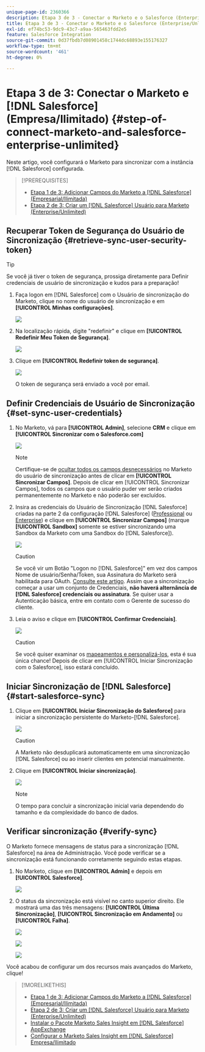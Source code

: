 ```yaml
---
unique-page-id: 2360366
description: Etapa 3 de 3 - Conectar o Marketo e o Salesforce (Enterprise/Unlimited) - Documentação do Marketo - Documentação do produto
title: Etapa 3 de 3 - Conectar o Marketo e o Salesforce (Enterprise/Unlimited)
exl-id: ef74bc53-9dc9-43c7-a9aa-565463fdd2e5
feature: Salesforce Integration
source-git-commit: 0d37fbdb7d08901458c1744dc68893e155176327
workflow-type: tm+mt
source-wordcount: '461'
ht-degree: 0%

---
```


# Etapa 3 de 3: Conectar o Marketo e [!DNL Salesforce] (Empresa/Ilimitado) {#step-of-connect-marketo-and-salesforce-enterprise-unlimited}

Neste artigo, você configurará o Marketo para sincronizar com a instância [!DNL Salesforce] configurada.

>[!PREREQUISITES]
>
>* [Etapa 1 de 3: Adicionar Campos do Marketo a [!DNL Salesforce] (Empresarial/Ilimitada)](/help/marketo/product-docs/crm-sync/salesforce-sync/setup/enterprise-unlimited-edition/step-1-of-3-add-marketo-fields-to-salesforce-enterprise-unlimited.md)
>* [Etapa 2 de 3: Criar um [!DNL Salesforce] Usuário para Marketo (Enterprise/Unlimited)](/help/marketo/product-docs/crm-sync/salesforce-sync/setup/enterprise-unlimited-edition/step-2-of-3-create-a-salesforce-user-for-marketo-enterprise-unlimited.md)

## Recuperar Token de Segurança do Usuário de Sincronização {#retrieve-sync-user-security-token}

>[!TIP]
>
>Se você já tiver o token de segurança, prossiga diretamente para Definir credenciais de usuário de sincronização e kudos para a preparação!

1. Faça logon em [!DNL Salesforce] com o Usuário de sincronização do Marketo, clique no nome do usuário de sincronização e em **[!UICONTROL Minhas configurações]**.

   ![](assets/image2015-6-12-9-3a12-3a47.png)

1. Na localização rápida, digite &quot;redefinir&quot; e clique em **[!UICONTROL Redefinir Meu Token de Segurança]**.

   ![](assets/image2015-6-12-9-3a13-3a39.png)

1. Clique em **[!UICONTROL Redefinir token de segurança]**.

   ![](assets/image2014-12-9-9-3a52-3a50.png)

   O token de segurança será enviado a você por email.

## Definir Credenciais de Usuário de Sincronização {#set-sync-user-credentials}

1. No Marketo, vá para **[!UICONTROL Admin]**, selecione **CRM** e clique em **[!UICONTROL Sincronizar com o Salesforce.com]**

   ![](assets/image2014-12-9-9-3a52-3a58.png)

   >[!NOTE]
   >
   >Certifique-se de [ocultar todos os campos desnecessários](/help/marketo/product-docs/crm-sync/salesforce-sync/sfdc-sync-details/hide-a-salesforce-field-from-the-marketo-sync.md) no Marketo do usuário de sincronização antes de clicar em **[!UICONTROL Sincronizar Campos]**. Depois de clicar em [!UICONTROL Sincronizar Campos], todos os campos que o usuário puder ver serão criados permanentemente no Marketo e não poderão ser excluídos.

1. Insira as credenciais do Usuário de Sincronização [!DNL Salesforce] criadas na parte 2 da configuração [!DNL Salesforce] ([Professional](/help/marketo/product-docs/crm-sync/salesforce-sync/setup/professional-edition/step-2-of-3-create-a-salesforce-user-for-marketo-professional.md) ou [Enterprise](/help/marketo/product-docs/crm-sync/salesforce-sync/setup/enterprise-unlimited-edition/step-2-of-3-create-a-salesforce-user-for-marketo-enterprise-unlimited.md)) e clique em **[!UICONTROL Sincronizar Campos]** (marque **[!UICONTROL Sandbox]** somente se estiver sincronizando uma Sandbox da Marketo com uma Sandbox do [!DNL Salesforce]).

   ![](assets/image2014-12-9-9-3a53-3a8.png)

   >[!CAUTION]
   >
   >Se você vir um Botão &quot;Logon no [!DNL Salesforce]&quot; em vez dos campos Nome de usuário/Senha/Token, sua Assinatura do Marketo será habilitada para OAuth. [Consulte este artigo](/help/marketo/product-docs/crm-sync/salesforce-sync/log-in-using-oauth-2-0.md). Assim que a sincronização começar a usar um conjunto de Credenciais, **não haverá alternância de [!DNL Salesforce] credenciais ou assinatura**. Se quiser usar a Autenticação básica, entre em contato com o Gerente de sucesso do cliente.

1. Leia o aviso e clique em **[!UICONTROL Confirmar Credenciais]**.

   ![](assets/image2014-12-9-9-3a53-3a16.png)

   >[!CAUTION]
   >
   >Se você quiser examinar os [mapeamentos e personalizá-los](/help/marketo/product-docs/crm-sync/salesforce-sync/setup/optional-steps/edit-initial-field-mappings.md), esta é sua única chance! Depois de clicar em [!UICONTROL Iniciar Sincronização com o Salesforce], isso estará concluído.

## Iniciar Sincronização de [!DNL Salesforce] {#start-salesforce-sync}

1. Clique em **[!UICONTROL Iniciar Sincronização do Salesforce]** para iniciar a sincronização persistente do Marketo-[!DNL Salesforce].

   ![](assets/image2014-12-9-9-3a53-3a24.png)

   >[!CAUTION]
   >
   >A Marketo não desduplicará automaticamente em uma sincronização [!DNL Salesforce] ou ao inserir clientes em potencial manualmente.

1. Clique em **[!UICONTROL Iniciar sincronização]**.

   ![](assets/image2014-12-9-9-3a53-3a32.png)

   >[!NOTE]
   >
   >O tempo para concluir a sincronização inicial varia dependendo do tamanho e da complexidade do banco de dados.

## Verificar sincronização {#verify-sync}

O Marketo fornece mensagens de status para a sincronização [!DNL Salesforce] na área de Administração. Você pode verificar se a sincronização está funcionando corretamente seguindo estas etapas.

1. No Marketo, clique em **[!UICONTROL Admin]** e depois em **[!UICONTROL Salesforce]**.

   ![](assets/image2014-12-9-9-3a53-3a40.png)

1. O status da sincronização está visível no canto superior direito. Ele mostrará uma das três mensagens: **[!UICONTROL Última Sincronização]**, **[!UICONTROL Sincronização em Andamento]** ou **[!UICONTROL Falha]**.

   ![](assets/image2014-12-9-9-3a53-3a50.png)

   ![](assets/image2014-12-9-9-3a54-3a4.png)

   ![](assets/image2014-12-9-9-3a54-3a35.png)

Você acabou de configurar um dos recursos mais avançados do Marketo, clique!

>[!MORELIKETHIS]
>
>* [Etapa 1 de 3: Adicionar Campos do Marketo a [!DNL Salesforce] (Empresarial/Ilimitada)](/help/marketo/product-docs/crm-sync/salesforce-sync/setup/enterprise-unlimited-edition/step-1-of-3-add-marketo-fields-to-salesforce-enterprise-unlimited.md)
>* [Etapa 2 de 3: Criar um [!DNL Salesforce] Usuário para Marketo (Enterprise/Unlimited)](/help/marketo/product-docs/crm-sync/salesforce-sync/setup/enterprise-unlimited-edition/step-2-of-3-create-a-salesforce-user-for-marketo-enterprise-unlimited.md)
>* [Instalar o Pacote Marketo Sales Insight em [!DNL Salesforce] AppExchange](/help/marketo/product-docs/marketo-sales-insight/msi-for-salesforce/installation/install-marketo-sales-insight-package-in-salesforce-appexchange.md)
>* [Configurar o Marketo Sales Insight em [!DNL Salesforce] Empresa/Ilimitado](/help/marketo/product-docs/marketo-sales-insight/msi-for-salesforce/configuration/configure-marketo-sales-insight-in-salesforce-enterprise-unlimited.md)
